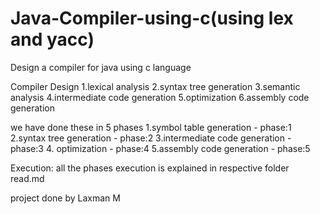 # Java-Compiler-using-c(using lex and yacc)

Design a compiler for java using c language

Compiler Design 
1.lexical analysis
2.syntax tree generation
3.semantic analysis
4.intermediate code generation
5.optimization
6.assembly code generation

we have done these in 5 phases
1.symbol table generation - phase:1
2.syntax tree generation - phase:2
3.intermediate code generation - phase:3
4. optimization - phase:4
5.assembly code generation - phase:5

Execution:
all the phases execution is explained in respective folder read.md

project done by Laxman M

